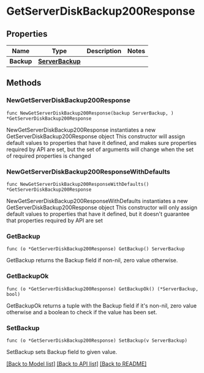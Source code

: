 # GetServerDiskBackup200Response

## Properties

Name | Type | Description | Notes
------------ | ------------- | ------------- | -------------
**Backup** | [**ServerBackup**](ServerBackup.md) |  | 

## Methods

### NewGetServerDiskBackup200Response

`func NewGetServerDiskBackup200Response(backup ServerBackup, ) *GetServerDiskBackup200Response`

NewGetServerDiskBackup200Response instantiates a new GetServerDiskBackup200Response object
This constructor will assign default values to properties that have it defined,
and makes sure properties required by API are set, but the set of arguments
will change when the set of required properties is changed

### NewGetServerDiskBackup200ResponseWithDefaults

`func NewGetServerDiskBackup200ResponseWithDefaults() *GetServerDiskBackup200Response`

NewGetServerDiskBackup200ResponseWithDefaults instantiates a new GetServerDiskBackup200Response object
This constructor will only assign default values to properties that have it defined,
but it doesn't guarantee that properties required by API are set

### GetBackup

`func (o *GetServerDiskBackup200Response) GetBackup() ServerBackup`

GetBackup returns the Backup field if non-nil, zero value otherwise.

### GetBackupOk

`func (o *GetServerDiskBackup200Response) GetBackupOk() (*ServerBackup, bool)`

GetBackupOk returns a tuple with the Backup field if it's non-nil, zero value otherwise
and a boolean to check if the value has been set.

### SetBackup

`func (o *GetServerDiskBackup200Response) SetBackup(v ServerBackup)`

SetBackup sets Backup field to given value.



[[Back to Model list]](../README.md#documentation-for-models) [[Back to API list]](../README.md#documentation-for-api-endpoints) [[Back to README]](../README.md)


